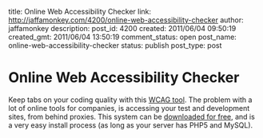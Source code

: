 title: Online Web Accessibility Checker
link: http://jaffamonkey.com/4200/online-web-accessibility-checker
author: jaffamonkey
description: 
post_id: 4200
created: 2011/06/04 09:50:19
created_gmt: 2011/06/04 13:50:19
comment_status: open
post_name: online-web-accessibility-checker
status: publish
post_type: post

# Online Web Accessibility Checker

Keep tabs on your coding quality with this [WCAG tool](http://testwith.us/wcag/checker/index.php). The problem with a lot of online tools for companies, is accessing your test and development sites, from behind proxies. This system can be [downloaded for free](http://www.atutor.ca/achecker/), and is a very easy install process (as long as your server has PHP5 and MySQL).